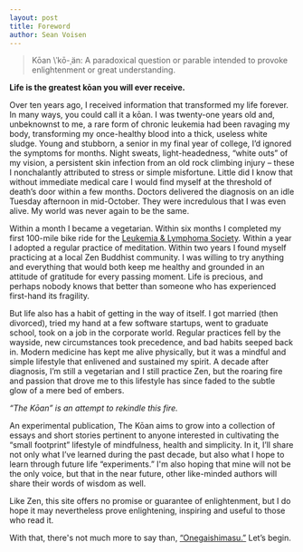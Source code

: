 ```yaml
---
layout: post
title: Foreword
author: Sean Voisen
---
```


> Kōan \ˈkō-ˌän\: A paradoxical question or parable intended to provoke enlightenment or great understanding.

<p class="tb"><strong>Life is the greatest kōan you will ever receive.</strong></p>

<p class="tb"><span class="lead">Over ten years ago,</span> I received information that transformed my life forever. In many ways, you could call it a kōan. I was twenty-one years old and, unbeknownst to me, a rare form of chronic leukemia had been ravaging my body, transforming my once-healthy blood into a thick, useless white sludge. Young and stubborn, a senior in my final year of college, I’d ignored the symptoms for months. Night sweats, light-headedness, “white outs” of my vision, a persistent skin infection from an old rock climbing injury – these I nonchalantly attributed to stress or simple misfortune. Little did I know that without immediate medical care I would find myself at the threshold of death’s door within a few months. Doctors delivered the diagnosis on an idle Tuesday afternoon in mid-October. They were incredulous that I was even alive. My world was never again to be the same.</p>

Within a month I became a vegetarian. Within six months I completed my first 100-mile bike ride for the [Leukemia &amp; Lymphoma Society](http://www.lls.org). Within a year I adopted a regular practice of meditation. Within two years I found myself practicing at a local Zen Buddhist community. I was willing to try anything and everything that would both keep me healthy and grounded in an attitude of gratitude for every passing moment. Life is precious, and perhaps nobody knows that better than someone who has experienced first-hand its fragility.

But life also has a habit of getting in the way of itself. I got married (then divorced), tried my hand at a few software startups, went to graduate school, took on a job in the corporate world. Regular practices fell by the wayside, new circumstances took precedence, and bad habits seeped back in. Modern medicine has kept me alive physically, but it was a mindful and simple lifestyle that enlivened and sustained my spirit. A decade after diagnosis, I’m still a vegetarian and I still practice Zen, but the roaring fire and passion that drove me to this lifestyle has since faded to the subtle glow of a mere bed of embers.

*“The Kōan” is an attempt to rekindle this fire.*

An experimental publication, The Kōan aims to grow into a collection of essays and short stories pertinent to anyone interested in cultivating the “small footprint” lifestyle of mindfulness, health and simplicity. In it, I’ll share not only what I’ve learned during the past decade, but also what I hope to learn through future life “experiments.” I'm also hoping that mine will not be the only voice, but that in the near future, other like-minded authors will share their words of wisdom as well.

Like Zen, this site offers no promise or guarantee of enlightenment, but I do hope it may nevertheless prove enlightening, inspiring and useful to those who read it.

<p class="tb">With that, there's not much more to say than, <a href="http://senseis.xmp.net/?Onegaishimasu">“Onegaishimasu.”</a> Let’s begin.</p>
